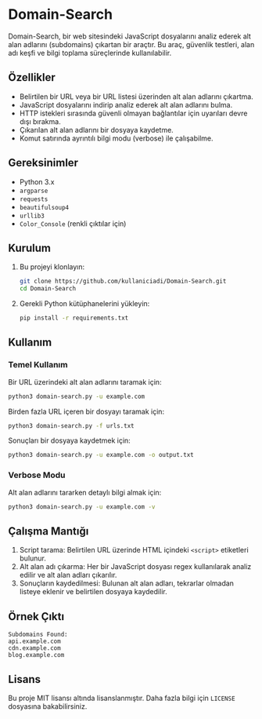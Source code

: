 # Domain-Search

Domain-Search, bir web sitesindeki JavaScript dosyalarını analiz ederek alt alan adlarını (subdomains) çıkartan bir araçtır. Bu araç, güvenlik testleri, alan adı keşfi ve bilgi toplama süreçlerinde kullanılabilir.

## Özellikler
- Belirtilen bir URL veya bir URL listesi üzerinden alt alan adlarını çıkartma.
- JavaScript dosyalarını indirip analiz ederek alt alan adlarını bulma.
- HTTP istekleri sırasında güvenli olmayan bağlantılar için uyarıları devre dışı bırakma.
- Çıkarılan alt alan adlarını bir dosyaya kaydetme.
- Komut satırında ayrıntılı bilgi modu (verbose) ile çalışabilme.

## Gereksinimler
- Python 3.x
- `argparse`
- `requests`
- `beautifulsoup4`
- `urllib3`
- `Color_Console` (renkli çıktılar için)

## Kurulum
1. Bu projeyi klonlayın:
   ```bash
   git clone https://github.com/kullaniciadi/Domain-Search.git
   cd Domain-Search
   ```
2. Gerekli Python kütüphanelerini yükleyin:
   ```bash
   pip install -r requirements.txt
   ```

## Kullanım
### Temel Kullanım
Bir URL üzerindeki alt alan adlarını taramak için:
```bash
python3 domain-search.py -u example.com
```

Birden fazla URL içeren bir dosyayı taramak için:
```bash
python3 domain-search.py -f urls.txt
```

Sonuçları bir dosyaya kaydetmek için:
```bash
python3 domain-search.py -u example.com -o output.txt
```

### Verbose Modu
Alt alan adlarını tararken detaylı bilgi almak için:
```bash
python3 domain-search.py -u example.com -v
```

## Çalışma Mantığı
1. Script tarama: Belirtilen URL üzerinde HTML içindeki `<script>` etiketleri bulunur.
2. Alt alan adı çıkarma: Her bir JavaScript dosyası regex kullanılarak analiz edilir ve alt alan adları çıkarılır.
3. Sonuçların kaydedilmesi: Bulunan alt alan adları, tekrarlar olmadan listeye eklenir ve belirtilen dosyaya kaydedilir.

## Örnek Çıktı
```plaintext
Subdomains Found:
api.example.com
cdn.example.com
blog.example.com
```

## Lisans
Bu proje MIT lisansı altında lisanslanmıştır. Daha fazla bilgi için `LICENSE` dosyasına bakabilirsiniz.
